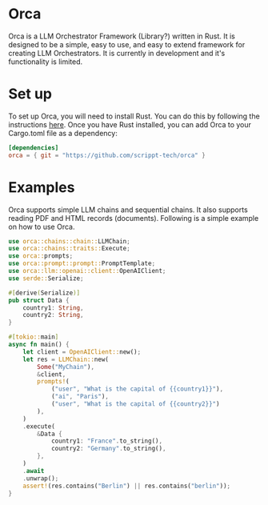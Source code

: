 # Orca
Orca is a LLM Orchestrator Framework (Library?) written in Rust. It is designed to be a simple, easy to use, and easy to extend framework for creating LLM Orchestrators. It is currently in development and it's functionality is limited.

# Set up
To set up Orca, you will need to install Rust. You can do this by following the instructions [here](https://www.rust-lang.org/tools/install). Once you have Rust installed, you can add Orca to your Cargo.toml file as a dependency:
```toml
[dependencies]
orca = { git = "https://github.com/scrippt-tech/orca" }
```

# Examples
Orca supports simple LLM chains and sequential chains. It also supports reading PDF and HTML records (documents). Following is a simple example on how to use Orca.
```rust
use orca::chains::chain::LLMChain;
use orca::chains::traits::Execute;
use orca::prompts;
use orca::prompt::prompt::PromptTemplate;
use orca::llm::openai::client::OpenAIClient;
use serde::Serialize;

#[derive(Serialize)]
pub struct Data {
    country1: String,
    country2: String,
}

#[tokio::main]
async fn main() {
    let client = OpenAIClient::new();
    let res = LLMChain::new(
        Some("MyChain"),
        &client,
        prompts!(
            ("user", "What is the capital of {{country1}}"),
            ("ai", "Paris"),
            ("user", "What is the capital of {{country2}}")
        ),
    )
    .execute(
        &Data {
            country1: "France".to_string(),
            country2: "Germany".to_string(),
        },
    )
    .await
    .unwrap();
    assert!(res.contains("Berlin") || res.contains("berlin"));
}
```

